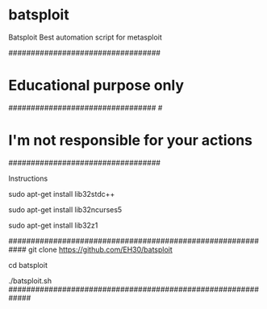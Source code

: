 # batsploit
Batsploit Best automation script for metasploit

##################################
# Educational purpose only #
################################# #
# I'm not responsible for your actions #
##################################


Instructions

sudo apt-get install lib32stdc++

sudo apt-get install lib32ncurses5

sudo apt-get install lib32z1

############################################################
git clone https://github.com/EH30/batsploit

cd batsploit

./batsploit.sh
#############################################################








